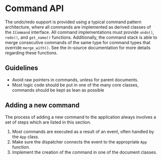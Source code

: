# Command API

The undo/redo support is provided using a typical command pattern architecture, where all commands are implemented as
derived classes of the `ICommand` interface. All command implementations must provide `undo()`, `redo()`,
and `get_name()` functions. Additionally, the command stack is able to merge consecutive commands of the same type for
command types that override `merge_with()`. See the in-source documentation for more details regarding these functions.

## Guidelines

* Avoid raw pointers in commands, unless for parent documents.
* Most logic code should be put in one of the many core classes, commands should be kept as lean as possible

## Adding a new command

The process of adding a new command to the application always involves a set of steps which are listed in this section.

1. Most commands are executed as a result of an event, often handled by the `App` class.
2. Make sure the dispatcher connects the event to the appropriate `App` function.
3. Implement the creation of the command in one of the document classes.
